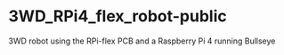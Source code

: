 # 3WD_RPi4_flex_robot-public
3WD robot using the RPi-flex PCB and a Raspberry Pi 4 running Bullseye
